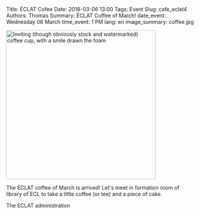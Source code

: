 Title:   ÉCLAT Cofee
Date: 2018-03-06 13:00
Tags: Event
Slug: cafe_eclat4
Authors: Thomas
Summary: ÉCLAT Coffee of March!
date_event: Wednesday 06 March
time_event: 1 PM
lang: en
image_summary: coffee.jpg 


<img src="/images/coffee.jpg" style="width:400px;" alt="Inviting (though obviously stock and watermarked) coffee cup, with a smile drawn the foam">


The ECLAT coffee of March is arrived! Let's meet in formation room of library of ECL to take a little coffee (or tee) and a piece of cake.

The ECLAT administration


